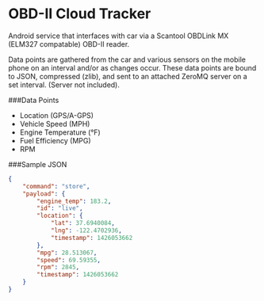 OBD-II Cloud Tracker
====================

Android service that interfaces with car via a Scantool OBDLink MX (ELM327 compatable) OBD-II reader.

Data points are gathered from the car and various sensors on the mobile phone on an interval and/or as changes occur.  These data points are bound to JSON, compressed (zlib), and sent to an attached ZeroMQ server on a set interval.  (Server not included).

###Data Points
- Location (GPS/A-GPS)
- Vehicle Speed (MPH)
- Engine Temperature (&deg;F)
- Fuel Efficiency (MPG)
- RPM

###Sample JSON
```json
{
    "command": "store",
    "payload": {
        "engine_temp": 183.2,
        "id": "live",
        "location": {
            "lat": 37.6940084,
            "lng": -122.4702936,
            "timestamp": 1426053662
        },
        "mpg": 28.513067,
        "speed": 69.59355,
        "rpm": 2845,
        "timestamp": 1426053662
    }
}
```
